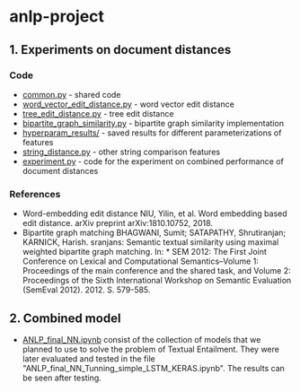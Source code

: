 # anlp-project

## 1. Experiments on document distances

### Code

- [common.py](common.py) - shared code
- [word_vector_edit_distance.py](word_vector_edit_distance.py) - word vector edit distance
- [tree_edit_distance.py](tree_edit_distance.py) - tree edit distance
- [bipartite_graph_similarity.py](bipartite_graph_similarity.py) - bipartite graph similarity implementation
- [hyperparam_results/](hyperparam_results/) - saved results for different parameterizations of features
- [string_distance.py](string_distance.py) - other string comparison features
- [experiment.py](experiment.py) - code for the experiment on combined performance of document distances

### References

- Word-embedding edit distance
  NIU, Yilin, et al. Word embedding based edit distance. arXiv preprint arXiv:1810.10752, 2018.
- Bipartite graph matching
  BHAGWANI, Sumit; SATAPATHY, Shrutiranjan; KARNICK, Harish. sranjans: Semantic textual similarity using maximal weighted bipartite graph matching. In: * SEM 2012: The First Joint Conference on Lexical and Computational Semantics–Volume 1: Proceedings of the main conference and the shared task, and Volume 2: Proceedings of the Sixth International Workshop on Semantic Evaluation (SemEval 2012). 2012. S. 579-585.
  
## 2. Combined model

- [ANLP_final_NN.ipynb](ANLP_final_NN.ipynb) consist of the collection of models that we planned to use to solve the problem of Textual Entailment. They were later evaluated and tested in the file "ANLP_final_NN_Tunning_simple_LSTM_KERAS.ipynb". The results can be seen after testing.

